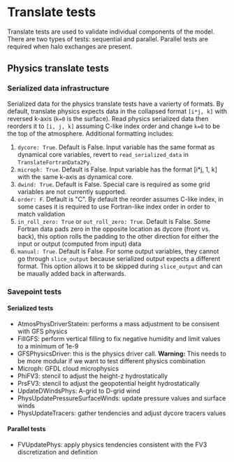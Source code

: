 # Translate tests
Translate tests are used to validate individual components of the model. There are two types of tests: sequential and parallel. Parallel tests are required when halo exchanges are present.

## Physics translate tests

### Serialized data infrastructure

Serialized data for the physics translate tests have a varierty of formats. By default, translate physics expects data in the collapsed format `[i*j, k]` with reversed k-axis (`k=0` is the surface). Read physics serialized data then reorders it to `[i, j, k]` assuming C-like index order and change `k=0` to be the top of the atmosphere. Additional formatting includes:
1. `dycore: True`. Default is False.
Input variable has the same format as dynamical core variables, revert to `read_serialized_data` in `TranslateFortranData2Py`.
2. `microph: True`. Default is False. Input variable has the format [i*j, 1, k] with the same k-axis as dynamical core.
3. `dwind: True`. Default is False. Special care is required as some grid variables are not currently supported.
4. `order: F`. Default is "C". By default the reorder assumes C-like index, in some cases it is required to use Fortran-like index order in order to match validation
5. `in_roll_zero: True` or `out_roll_zero: True`. Default is False. Some Fortran data pads zero in the opposite location as dycore (front vs. back), this option rolls the padding to the other direction for either the input or output (computed from input) data
6. `manual: True`. Default is False. For some output variables, they cannot go through `slice_output` because serialized output expects a different format. This option allows it to be skipped during `slice_output` and can be maually added back in afterwards.

### Savepoint tests

#### Serialized tests
- AtmosPhysDriverStatein: performs a mass adjustment to be consisent with GFS physics
- FillGFS: perform vertical filling to fix negative humidity and limit values to a minimum of 1e-9
- GFSPhysicsDriver: this is the physics driver call. **Warning:** This needs to be more modular if we want to test different physics combination
- Microph: GFDL cloud microphysics
- PhiFV3: stencil to adjust the height-z hydrostatically
- PrsFV3: stencil to adjust the geopotential height hydrostatically
- UpdateDWindsPhys: A-grid to D-grid wind
- PhysUpdatePressureSurfaceWinds: update pressure values and surface winds
- PhysUpdateTracers: gather tendencies and adjust dycore tracers values

#### Parallel tests
- FVUpdatePhys: apply physics tendencies consistent with the FV3 discretization and definition
